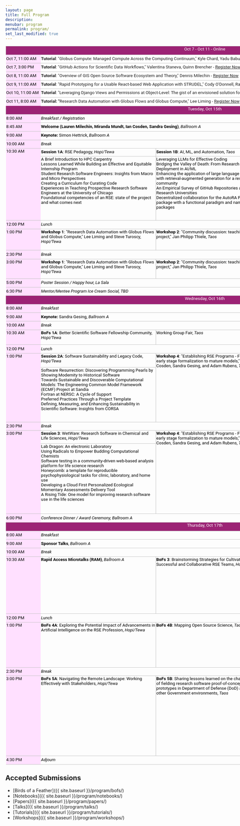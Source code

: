 ```yaml
---
layout: page
title: Full Program
description:
menubar: program
permalink: program/
set_last_modified: true
---
```


<html xmlns:o="urn:schemas-microsoft-com:office:office"
xmlns:x="urn:schemas-microsoft-com:office:excel"
xmlns="http://www.w3.org/TR/REC-html40">

<head>
<meta http-equiv=Content-Type content="text/html; charset=windows-1252">
<meta name=ProgId content=Excel.Sheet>
<meta name=Generator content="Microsoft Excel 15">
<link rel=File-List href="2024%20Program%20Selection_files/filelist.xml">
<style id="2024 Program_6507_Styles">
<!--table
	{mso-displayed-decimal-separator:"\.";
	mso-displayed-thousand-separator:"\,";}
.font56507
	{color:windowtext;
	font-size:10.0pt;
	font-weight:400;
	font-style:normal;
	text-decoration:none;
	font-family:Roboto;
	mso-generic-font-family:auto;
	mso-font-charset:0;}
.font66507
	{color:black;
	font-size:10.0pt;
	font-weight:400;
	font-style:normal;
	text-decoration:none;
	font-family:Roboto;
	mso-generic-font-family:auto;
	mso-font-charset:0;}
.font76507
	{color:black;
	font-size:10.0pt;
	font-weight:400;
	font-style:normal;
	text-decoration:none;
	font-family:Roboto;
	mso-generic-font-family:auto;
	mso-font-charset:0;}
.font86507
	{color:#1F1F1F;
	font-size:10.0pt;
	font-weight:400;
	font-style:normal;
	text-decoration:none;
	font-family:Roboto;
	mso-generic-font-family:auto;
	mso-font-charset:0;}
.font96507
	{color:#1F1F1F;
	font-size:10.0pt;
	font-weight:700;
	font-style:normal;
	text-decoration:none;
	font-family:Roboto;
	mso-generic-font-family:auto;
	mso-font-charset:0;}
.font106507
	{color:black;
	font-size:10.0pt;
	font-weight:400;
	font-style:italic;
	text-decoration:none;
	font-family:Roboto;
	mso-generic-font-family:auto;
	mso-font-charset:0;}
.font116507
	{color:black;
	font-size:10.0pt;
	font-weight:700;
	font-style:normal;
	text-decoration:none;
	font-family:Roboto;
	mso-generic-font-family:auto;
	mso-font-charset:0;}
.font126507
	{color:windowtext;
	font-size:10.0pt;
	font-weight:700;
	font-style:normal;
	text-decoration:none;
	font-family:Roboto;
	mso-generic-font-family:auto;
	mso-font-charset:0;}
.font136507
	{color:windowtext;
	font-size:10.0pt;
	font-weight:400;
	font-style:italic;
	text-decoration:none;
	font-family:Roboto;
	mso-generic-font-family:auto;
	mso-font-charset:0;}
.font146507
	{color:black;
	font-size:10.0pt;
	font-weight:700;
	font-style:normal;
	text-decoration:none;
	font-family:Roboto;
	mso-generic-font-family:auto;
	mso-font-charset:0;}
.font156507
	{color:black;
	font-size:10.0pt;
	font-weight:400;
	font-style:italic;
	text-decoration:none;
	font-family:Roboto;
	mso-generic-font-family:auto;
	mso-font-charset:0;}
.xl656507
	{padding-top:1px;
	padding-right:1px;
	padding-left:1px;
	mso-ignore:padding;
	color:black;
	font-size:10.0pt;
	font-weight:400;
	font-style:normal;
	text-decoration:none;
	font-family:Roboto;
	mso-generic-font-family:auto;
	mso-font-charset:0;
	mso-number-format:General;
	text-align:general;
	vertical-align:bottom;
	mso-background-source:auto;
	mso-pattern:auto;
	white-space:nowrap;}
.xl666507
	{padding-top:1px;
	padding-right:1px;
	padding-left:1px;
	mso-ignore:padding;
	color:black;
	font-size:10.0pt;
	font-weight:400;
	font-style:normal;
	text-decoration:none;
	font-family:Roboto;
	mso-generic-font-family:auto;
	mso-font-charset:0;
	mso-number-format:General;
	text-align:left;
	vertical-align:bottom;
	mso-background-source:auto;
	mso-pattern:auto;
	white-space:nowrap;}
.xl676507
	{padding-top:1px;
	padding-right:1px;
	padding-left:1px;
	mso-ignore:padding;
	color:black;
	font-size:10.0pt;
	font-weight:400;
	font-style:normal;
	text-decoration:none;
	font-family:Roboto;
	mso-generic-font-family:auto;
	mso-font-charset:0;
	mso-number-format:General;
	text-align:left;
	vertical-align:middle;
	background:#FFE0FF;
	mso-pattern:black none;
	white-space:normal;}
.xl686507
	{padding-top:1px;
	padding-right:1px;
	padding-left:1px;
	mso-ignore:padding;
	color:black;
	font-size:10.0pt;
	font-weight:400;
	font-style:normal;
	text-decoration:none;
	font-family:Roboto;
	mso-generic-font-family:auto;
	mso-font-charset:0;
	mso-number-format:General;
	text-align:left;
	vertical-align:middle;
	border-top:none;
	border-right:none;
	border-bottom:.5pt solid #BFBFBF;
	border-left:none;
	background:#FFE0FF;
	mso-pattern:black none;
	white-space:normal;}
.xl696507
	{padding-top:1px;
	padding-right:1px;
	padding-left:1px;
	mso-ignore:padding;
	color:black;
	font-size:10.0pt;
	font-weight:400;
	font-style:normal;
	text-decoration:none;
	font-family:Roboto;
	mso-generic-font-family:auto;
	mso-font-charset:0;
	mso-number-format:"Medium Time";
	text-align:left;
	vertical-align:middle;
	background:#FFE0FF;
	mso-pattern:black none;
	white-space:normal;}
.xl706507
	{padding-top:1px;
	padding-right:1px;
	padding-left:1px;
	mso-ignore:padding;
	color:black;
	font-size:10.0pt;
	font-weight:400;
	font-style:normal;
	text-decoration:none;
	font-family:Roboto;
	mso-generic-font-family:auto;
	mso-font-charset:0;
	mso-number-format:"Medium Time";
	text-align:left;
	vertical-align:middle;
	border-top:none;
	border-right:none;
	border-bottom:.5pt solid #BFBFBF;
	border-left:none;
	background:#FFE0FF;
	mso-pattern:black none;
	white-space:normal;}
.xl716507
	{padding-top:1px;
	padding-right:1px;
	padding-left:1px;
	mso-ignore:padding;
	color:black;
	font-size:10.0pt;
	font-weight:400;
	font-style:normal;
	text-decoration:none;
	font-family:Roboto;
	mso-generic-font-family:auto;
	mso-font-charset:0;
	mso-number-format:General;
	text-align:left;
	vertical-align:middle;
	border-top:.5pt solid #BFBFBF;
	border-right:none;
	border-bottom:.5pt solid #BFBFBF;
	border-left:none;
	background:#FFE0FF;
	mso-pattern:black none;
	white-space:normal;}
.xl726507
	{padding-top:1px;
	padding-right:1px;
	padding-left:1px;
	mso-ignore:padding;
	color:black;
	font-size:10.0pt;
	font-weight:400;
	font-style:normal;
	text-decoration:none;
	font-family:Roboto;
	mso-generic-font-family:auto;
	mso-font-charset:0;
	mso-number-format:General;
	text-align:left;
	vertical-align:middle;
	border-top:.5pt solid #BFBFBF;
	border-right:none;
	border-bottom:none;
	border-left:none;
	background:#FFE0FF;
	mso-pattern:black none;
	white-space:normal;}
.xl736507
	{padding-top:1px;
	padding-right:1px;
	padding-left:1px;
	mso-ignore:padding;
	color:black;
	font-size:10.0pt;
	font-weight:400;
	font-style:normal;
	text-decoration:none;
	font-family:Roboto;
	mso-generic-font-family:auto;
	mso-font-charset:0;
	mso-number-format:"Medium Time";
	text-align:left;
	vertical-align:middle;
	border-top:.5pt solid #BFBFBF;
	border-right:none;
	border-bottom:.5pt solid #BFBFBF;
	border-left:none;
	background:#FFE0FF;
	mso-pattern:black none;
	white-space:normal;}
.xl746507
	{padding-top:1px;
	padding-right:1px;
	padding-left:1px;
	mso-ignore:padding;
	color:black;
	font-size:10.0pt;
	font-weight:400;
	font-style:normal;
	text-decoration:none;
	font-family:Roboto;
	mso-generic-font-family:auto;
	mso-font-charset:0;
	mso-number-format:"Medium Time";
	text-align:left;
	vertical-align:top;
	border-top:.5pt solid #BFBFBF;
	border-right:none;
	border-bottom:none;
	border-left:none;
	background:#FFE0FF;
	mso-pattern:black none;
	white-space:normal;}
.xl756507
	{padding-top:1px;
	padding-right:1px;
	padding-left:1px;
	mso-ignore:padding;
	color:black;
	font-size:10.0pt;
	font-weight:400;
	font-style:normal;
	text-decoration:none;
	font-family:Roboto;
	mso-generic-font-family:auto;
	mso-font-charset:0;
	mso-number-format:"Medium Time";
	text-align:left;
	vertical-align:middle;
	border-top:.5pt solid #BFBFBF;
	border-right:none;
	border-bottom:none;
	border-left:none;
	background:#FFE0FF;
	mso-pattern:black none;
	white-space:normal;}
.xl766507
	{padding-top:1px;
	padding-right:1px;
	padding-left:1px;
	mso-ignore:padding;
	color:black;
	font-size:10.0pt;
	font-weight:400;
	font-style:normal;
	text-decoration:none;
	font-family:Roboto;
	mso-generic-font-family:auto;
	mso-font-charset:0;
	mso-number-format:"Medium Time";
	text-align:left;
	vertical-align:top;
	border-top:.5pt solid #BFBFBF;
	border-right:none;
	border-bottom:.5pt solid #BFBFBF;
	border-left:none;
	background:#FFE0FF;
	mso-pattern:black none;
	white-space:normal;}
.xl776507
	{padding-top:1px;
	padding-right:1px;
	padding-left:1px;
	mso-ignore:padding;
	color:black;
	font-size:10.0pt;
	font-weight:400;
	font-style:normal;
	text-decoration:none;
	font-family:Roboto;
	mso-generic-font-family:auto;
	mso-font-charset:0;
	mso-number-format:"Medium Time";
	text-align:left;
	vertical-align:top;
	background:#FFE0FF;
	mso-pattern:black none;
	white-space:normal;}
.xl786507
	{padding-top:1px;
	padding-right:1px;
	padding-left:1px;
	mso-ignore:padding;
	color:black;
	font-size:10.0pt;
	font-weight:700;
	font-style:normal;
	text-decoration:none;
	font-family:Roboto;
	mso-generic-font-family:auto;
	mso-font-charset:0;
	mso-number-format:General;
	text-align:general;
	vertical-align:top;
	border-top:.5pt solid #BFBFBF;
	border-right:.5pt solid #BFBFBF;
	border-bottom:.5pt solid #BFBFBF;
	border-left:none;
	mso-background-source:auto;
	mso-pattern:auto;
	white-space:normal;}
.xl796507
	{padding-top:1px;
	padding-right:1px;
	padding-left:1px;
	mso-ignore:padding;
	color:black;
	font-size:10.0pt;
	font-weight:700;
	font-style:normal;
	text-decoration:none;
	font-family:Roboto;
	mso-generic-font-family:auto;
	mso-font-charset:0;
	mso-number-format:General;
	text-align:general;
	vertical-align:top;
	border:.5pt solid #BFBFBF;
	mso-background-source:auto;
	mso-pattern:auto;
	white-space:normal;}
.xl806507
	{padding-top:1px;
	padding-right:1px;
	padding-left:1px;
	mso-ignore:padding;
	color:windowtext;
	font-size:10.0pt;
	font-weight:400;
	font-style:normal;
	text-decoration:none;
	font-family:Roboto;
	mso-generic-font-family:auto;
	mso-font-charset:0;
	mso-number-format:General;
	text-align:general;
	vertical-align:top;
	border:.5pt solid #BFBFBF;
	mso-background-source:auto;
	mso-pattern:auto;
	white-space:normal;}
.xl816507
	{padding-top:1px;
	padding-right:1px;
	padding-left:1px;
	mso-ignore:padding;
	color:windowtext;
	font-size:10.0pt;
	font-weight:400;
	font-style:normal;
	text-decoration:none;
	font-family:Roboto;
	mso-generic-font-family:auto;
	mso-font-charset:0;
	mso-number-format:General;
	text-align:general;
	vertical-align:top;
	border-top:.5pt solid #BFBFBF;
	border-right:.5pt solid white;
	border-bottom:.5pt solid #BFBFBF;
	border-left:.5pt solid #BFBFBF;
	mso-background-source:auto;
	mso-pattern:auto;
	white-space:normal;}
.xl826507
	{padding-top:1px;
	padding-right:1px;
	padding-left:1px;
	mso-ignore:padding;
	color:windowtext;
	font-size:10.0pt;
	font-weight:400;
	font-style:normal;
	text-decoration:none;
	font-family:Roboto;
	mso-generic-font-family:auto;
	mso-font-charset:0;
	mso-number-format:General;
	text-align:general;
	vertical-align:top;
	border-top:.5pt solid #BFBFBF;
	border-right:none;
	border-bottom:.5pt solid #BFBFBF;
	border-left:.5pt solid #BFBFBF;
	mso-background-source:auto;
	mso-pattern:auto;
	white-space:normal;}
.xl836507
	{padding-top:1px;
	padding-right:1px;
	padding-left:1px;
	mso-ignore:padding;
	color:black;
	font-size:10.0pt;
	font-weight:400;
	font-style:normal;
	text-decoration:none;
	font-family:Roboto;
	mso-generic-font-family:auto;
	mso-font-charset:0;
	mso-number-format:General;
	text-align:general;
	vertical-align:top;
	border-top:.5pt solid #BFBFBF;
	border-right:.5pt solid #BFBFBF;
	border-bottom:.5pt solid #BFBFBF;
	border-left:none;
	mso-background-source:auto;
	mso-pattern:auto;
	white-space:normal;}
.xl846507
	{padding-top:1px;
	padding-right:1px;
	padding-left:1px;
	mso-ignore:padding;
	color:black;
	font-size:10.0pt;
	font-weight:400;
	font-style:normal;
	text-decoration:none;
	font-family:Roboto;
	mso-generic-font-family:auto;
	mso-font-charset:0;
	mso-number-format:General;
	text-align:general;
	vertical-align:top;
	border:.5pt solid #BFBFBF;
	mso-background-source:auto;
	mso-pattern:auto;
	white-space:normal;}
.xl856507
	{padding-top:1px;
	padding-right:1px;
	padding-left:1px;
	mso-ignore:padding;
	color:windowtext;
	font-size:10.0pt;
	font-weight:700;
	font-style:normal;
	text-decoration:none;
	font-family:Roboto;
	mso-generic-font-family:auto;
	mso-font-charset:0;
	mso-number-format:General;
	text-align:general;
	vertical-align:top;
	border:.5pt solid #BFBFBF;
	mso-background-source:auto;
	mso-pattern:auto;
	white-space:normal;}
.xl866507
	{padding-top:1px;
	padding-right:1px;
	padding-left:1px;
	mso-ignore:padding;
	color:black;
	font-size:10.0pt;
	font-weight:400;
	font-style:normal;
	text-decoration:none;
	font-family:Roboto;
	mso-generic-font-family:auto;
	mso-font-charset:0;
	mso-number-format:General;
	text-align:general;
	vertical-align:middle;
	border-top:.5pt solid #BFBFBF;
	border-right:.5pt solid #BFBFBF;
	border-bottom:.5pt solid #BFBFBF;
	border-left:none;
	mso-background-source:auto;
	mso-pattern:auto;
	white-space:normal;}
.xl876507
	{padding-top:1px;
	padding-right:1px;
	padding-left:1px;
	mso-ignore:padding;
	color:black;
	font-size:10.0pt;
	font-weight:400;
	font-style:normal;
	text-decoration:none;
	font-family:Roboto;
	mso-generic-font-family:auto;
	mso-font-charset:0;
	mso-number-format:General;
	text-align:general;
	vertical-align:middle;
	border:.5pt solid #BFBFBF;
	mso-background-source:auto;
	mso-pattern:auto;
	white-space:normal;}
.xl886507
	{padding-top:1px;
	padding-right:1px;
	padding-left:1px;
	mso-ignore:padding;
	color:black;
	font-size:10.0pt;
	font-weight:400;
	font-style:normal;
	text-decoration:none;
	font-family:Roboto;
	mso-generic-font-family:auto;
	mso-font-charset:0;
	mso-number-format:General;
	text-align:general;
	vertical-align:top;
	border-top:.5pt solid #BFBFBF;
	border-right:.5pt solid #BFBFBF;
	border-bottom:.5pt solid #BFBFBF;
	border-left:none;
	mso-background-source:auto;
	mso-pattern:auto;
	white-space:normal;}
.xl896507
	{padding-top:1px;
	padding-right:1px;
	padding-left:1px;
	mso-ignore:padding;
	color:black;
	font-size:10.0pt;
	font-weight:400;
	font-style:normal;
	text-decoration:none;
	font-family:Roboto;
	mso-generic-font-family:auto;
	mso-font-charset:0;
	mso-number-format:General;
	text-align:general;
	vertical-align:top;
	border:.5pt solid #BFBFBF;
	mso-background-source:auto;
	mso-pattern:auto;
	white-space:normal;}
.xl906507
	{padding-top:1px;
	padding-right:1px;
	padding-left:1px;
	mso-ignore:padding;
	color:windowtext;
	font-size:10.0pt;
	font-weight:400;
	font-style:normal;
	text-decoration:none;
	font-family:Roboto;
	mso-generic-font-family:auto;
	mso-font-charset:0;
	mso-number-format:General;
	text-align:left;
	vertical-align:top;
	border:.5pt solid #BFBFBF;
	mso-background-source:auto;
	mso-pattern:auto;
	white-space:normal;}
.xl916507
	{padding-top:1px;
	padding-right:1px;
	padding-left:1px;
	mso-ignore:padding;
	color:windowtext;
	font-size:10.0pt;
	font-weight:700;
	font-style:normal;
	text-decoration:none;
	font-family:Roboto;
	mso-generic-font-family:auto;
	mso-font-charset:0;
	mso-number-format:General;
	text-align:left;
	vertical-align:top;
	border:.5pt solid #BFBFBF;
	mso-background-source:auto;
	mso-pattern:auto;
	white-space:normal;}
.xl926507
	{padding-top:1px;
	padding-right:1px;
	padding-left:1px;
	mso-ignore:padding;
	color:windowtext;
	font-size:10.0pt;
	font-weight:700;
	font-style:normal;
	text-decoration:none;
	font-family:Roboto;
	mso-generic-font-family:auto;
	mso-font-charset:0;
	mso-number-format:General;
	text-align:left;
	vertical-align:top;
	border-top:.5pt solid #BFBFBF;
	border-right:.5pt solid white;
	border-bottom:.5pt solid #BFBFBF;
	border-left:.5pt solid #BFBFBF;
	mso-background-source:auto;
	mso-pattern:auto;
	white-space:normal;}
.xl936507
	{padding-top:1px;
	padding-right:1px;
	padding-left:1px;
	mso-ignore:padding;
	color:windowtext;
	font-size:10.0pt;
	font-weight:400;
	font-style:normal;
	text-decoration:none;
	font-family:Roboto;
	mso-generic-font-family:auto;
	mso-font-charset:0;
	mso-number-format:General;
	text-align:general;
	vertical-align:middle;
	border:.5pt solid #BFBFBF;
	mso-background-source:auto;
	mso-pattern:auto;
	white-space:normal;}
.xl946507
	{padding-top:1px;
	padding-right:1px;
	padding-left:1px;
	mso-ignore:padding;
	color:windowtext;
	font-size:10.0pt;
	font-weight:700;
	font-style:normal;
	text-decoration:none;
	font-family:Roboto;
	mso-generic-font-family:auto;
	mso-font-charset:0;
	mso-number-format:General;
	text-align:general;
	vertical-align:middle;
	border:.5pt solid #BFBFBF;
	mso-background-source:auto;
	mso-pattern:auto;
	white-space:normal;}
.xl956507
	{padding-top:1px;
	padding-right:1px;
	padding-left:1px;
	mso-ignore:padding;
	color:black;
	font-size:10.0pt;
	font-weight:400;
	font-style:italic;
	text-decoration:none;
	font-family:Roboto;
	mso-generic-font-family:auto;
	mso-font-charset:0;
	mso-number-format:General;
	text-align:general;
	vertical-align:middle;
	border-top:.5pt solid #BFBFBF;
	border-right:.5pt solid #BFBFBF;
	border-bottom:.5pt solid #BFBFBF;
	border-left:none;
	mso-background-source:auto;
	mso-pattern:auto;
	white-space:normal;}
.xl966507
	{padding-top:1px;
	padding-right:1px;
	padding-left:1px;
	mso-ignore:padding;
	color:windowtext;
	font-size:10.0pt;
	font-weight:400;
	font-style:normal;
	text-decoration:none;
	font-family:Roboto;
	mso-generic-font-family:auto;
	mso-font-charset:0;
	mso-number-format:General;
	text-align:general;
	vertical-align:middle;
	border-top:.5pt solid #BFBFBF;
	border-right:.5pt solid white;
	border-bottom:.5pt solid #BFBFBF;
	border-left:.5pt solid #BFBFBF;
	mso-background-source:auto;
	mso-pattern:auto;
	white-space:normal;}
.xl976507
	{padding-top:1px;
	padding-right:1px;
	padding-left:1px;
	mso-ignore:padding;
	color:black;
	font-size:10.0pt;
	font-weight:400;
	font-style:normal;
	text-decoration:none;
	font-family:Roboto;
	mso-generic-font-family:auto;
	mso-font-charset:0;
	mso-number-format:General;
	text-align:left;
	vertical-align:middle;
	border-top:.5pt solid #BFBFBF;
	border-right:.5pt solid #BFBFBF;
	border-bottom:.5pt solid #BFBFBF;
	border-left:none;
	mso-background-source:auto;
	mso-pattern:auto;
	white-space:normal;}
.xl986507
	{padding-top:1px;
	padding-right:1px;
	padding-left:1px;
	mso-ignore:padding;
	color:black;
	font-size:10.0pt;
	font-weight:400;
	font-style:italic;
	text-decoration:none;
	font-family:Roboto;
	mso-generic-font-family:auto;
	mso-font-charset:0;
	mso-number-format:General;
	text-align:left;
	vertical-align:middle;
	border-top:.5pt solid #BFBFBF;
	border-right:.5pt solid #BFBFBF;
	border-bottom:.5pt solid #BFBFBF;
	border-left:none;
	mso-background-source:auto;
	mso-pattern:auto;
	white-space:normal;}
.xl996507
	{padding-top:1px;
	padding-right:1px;
	padding-left:1px;
	mso-ignore:padding;
	color:windowtext;
	font-size:10.0pt;
	font-weight:400;
	font-style:normal;
	text-decoration:none;
	font-family:Roboto;
	mso-generic-font-family:auto;
	mso-font-charset:0;
	mso-number-format:General;
	text-align:left;
	vertical-align:top;
	background:#FFE0FF;
	mso-pattern:black none;
	white-space:normal;}
.xl1006507
	{padding-top:1px;
	padding-right:1px;
	padding-left:1px;
	mso-ignore:padding;
	color:white;
	font-size:10.0pt;
	font-weight:400;
	font-style:normal;
	text-decoration:none;
	font-family:Roboto;
	mso-generic-font-family:auto;
	mso-font-charset:0;
	mso-number-format:General;
	text-align:center;
	vertical-align:top;
	border-top:none;
	border-right:.5pt solid #BFBFBF;
	border-bottom:none;
	border-left:.5pt solid #BFBFBF;
	background:#9C2375;
	mso-pattern:#9C2375 none;
	white-space:normal;}
.xl1016507
	{padding-top:1px;
	padding-right:1px;
	padding-left:1px;
	mso-ignore:padding;
	color:black;
	font-size:10.0pt;
	font-weight:400;
	font-style:italic;
	text-decoration:none;
	font-family:Roboto;
	mso-generic-font-family:auto;
	mso-font-charset:0;
	mso-number-format:General;
	text-align:general;
	vertical-align:middle;
	border-top:.5pt solid #BFBFBF;
	border-right:.5pt solid #BFBFBF;
	border-bottom:.5pt solid #BFBFBF;
	border-left:none;
	mso-background-source:auto;
	mso-pattern:auto;
	white-space:normal;}
.xl1026507
	{padding-top:1px;
	padding-right:1px;
	padding-left:1px;
	mso-ignore:padding;
	color:black;
	font-size:10.0pt;
	font-weight:700;
	font-style:normal;
	text-decoration:none;
	font-family:Roboto;
	mso-generic-font-family:auto;
	mso-font-charset:0;
	mso-number-format:General;
	text-align:left;
	vertical-align:middle;
	border-top:.5pt solid #BFBFBF;
	border-right:.5pt solid #BFBFBF;
	border-bottom:.5pt solid #BFBFBF;
	border-left:none;
	mso-background-source:auto;
	mso-pattern:auto;
	white-space:normal;}
.xl1036507
	{padding-top:1px;
	padding-right:1px;
	padding-left:1px;
	mso-ignore:padding;
	color:windowtext;
	font-size:10.0pt;
	font-weight:400;
	font-style:normal;
	text-decoration:none;
	font-family:Roboto;
	mso-generic-font-family:auto;
	mso-font-charset:0;
	mso-number-format:General;
	text-align:general;
	vertical-align:top;
	border-top:.5pt solid #BFBFBF;
	border-right:.5pt solid #BFBFBF;
	border-bottom:.5pt solid #BFBFBF;
	border-left:none;
	mso-background-source:auto;
	mso-pattern:auto;
	white-space:normal;}
.xl1046507
	{padding-top:1px;
	padding-right:1px;
	padding-left:1px;
	mso-ignore:padding;
	color:#1F1F1F;
	font-size:10.0pt;
	font-weight:400;
	font-style:normal;
	text-decoration:none;
	font-family:Roboto;
	mso-generic-font-family:auto;
	mso-font-charset:0;
	mso-number-format:General;
	text-align:left;
	vertical-align:middle;
	border-top:.5pt solid #BFBFBF;
	border-right:.5pt solid #BFBFBF;
	border-bottom:.5pt solid #BFBFBF;
	border-left:none;
	background:white;
	mso-pattern:black none;
	white-space:normal;}
.xl1056507
	{padding-top:1px;
	padding-right:1px;
	padding-left:1px;
	mso-ignore:padding;
	color:#1F1F1F;
	font-size:10.0pt;
	font-weight:400;
	font-style:normal;
	text-decoration:none;
	font-family:Roboto;
	mso-generic-font-family:auto;
	mso-font-charset:0;
	mso-number-format:General;
	text-align:left;
	vertical-align:middle;
	border:.5pt solid #BFBFBF;
	background:white;
	mso-pattern:black none;
	white-space:normal;}
.xl1066507
	{padding-top:1px;
	padding-right:1px;
	padding-left:1px;
	mso-ignore:padding;
	color:#1F1F1F;
	font-size:10.0pt;
	font-weight:400;
	font-style:normal;
	text-decoration:none;
	font-family:Roboto;
	mso-generic-font-family:auto;
	mso-font-charset:0;
	mso-number-format:General;
	text-align:left;
	vertical-align:middle;
	border-top:.5pt solid #BFBFBF;
	border-right:.5pt solid white;
	border-bottom:.5pt solid #BFBFBF;
	border-left:.5pt solid #BFBFBF;
	background:white;
	mso-pattern:black none;
	white-space:normal;}
.xl1076507
	{padding-top:1px;
	padding-right:1px;
	padding-left:1px;
	mso-ignore:padding;
	color:white;
	font-size:10.0pt;
	font-weight:400;
	font-style:normal;
	text-decoration:none;
	font-family:Roboto;
	mso-generic-font-family:auto;
	mso-font-charset:0;
	mso-number-format:General;
	text-align:center;
	vertical-align:top;
	border-top:none;
	border-right:.5pt solid #BFBFBF;
	border-bottom:none;
	border-left:.5pt solid #BFBFBF;
	background:#9C2375;
	mso-pattern:#9C2375 none;
	white-space:normal;}
.xl1086507
	{padding-top:1px;
	padding-right:1px;
	padding-left:1px;
	mso-ignore:padding;
	color:white;
	font-size:10.0pt;
	font-weight:400;
	font-style:normal;
	text-decoration:none;
	font-family:Roboto;
	mso-generic-font-family:auto;
	mso-font-charset:0;
	mso-number-format:General;
	text-align:center;
	vertical-align:top;
	border-top:.5pt solid #BFBFBF;
	border-right:.5pt solid #BFBFBF;
	border-bottom:none;
	border-left:.5pt solid #BFBFBF;
	background:#9C2375;
	mso-pattern:#9C2375 none;
	white-space:normal;}
.xl1096507
	{padding-top:1px;
	padding-right:1px;
	padding-left:1px;
	mso-ignore:padding;
	color:black;
	font-size:10.0pt;
	font-weight:400;
	font-style:normal;
	text-decoration:none;
	font-family:Roboto;
	mso-generic-font-family:auto;
	mso-font-charset:0;
	mso-number-format:"Medium Time";
	text-align:left;
	vertical-align:top;
	border-top:none;
	border-right:none;
	border-bottom:.5pt solid #BFBFBF;
	border-left:none;
	background:#FFE0FF;
	mso-pattern:black none;
	white-space:normal;}
.xl1106507
	{padding-top:1px;
	padding-right:1px;
	padding-left:1px;
	mso-ignore:padding;
	color:black;
	font-size:10.0pt;
	font-weight:400;
	font-style:normal;
	text-decoration:none;
	font-family:Roboto;
	mso-generic-font-family:auto;
	mso-font-charset:0;
	mso-number-format:General;
	text-align:left;
	vertical-align:top;
	border:.5pt solid #BFBFBF;
	mso-background-source:auto;
	mso-pattern:auto;
	white-space:normal;}
.xl1116507
	{padding-top:1px;
	padding-right:1px;
	padding-left:1px;
	mso-ignore:padding;
	color:black;
	font-size:10.0pt;
	font-weight:400;
	font-style:normal;
	text-decoration:none;
	font-family:Roboto;
	mso-generic-font-family:auto;
	mso-font-charset:0;
	mso-number-format:General;
	text-align:left;
	vertical-align:top;
	border-top:.5pt solid #BFBFBF;
	border-right:.5pt solid white;
	border-bottom:.5pt solid #BFBFBF;
	border-left:.5pt solid #BFBFBF;
	mso-background-source:auto;
	mso-pattern:auto;
	white-space:normal;}
.xl1126507
	{padding-top:1px;
	padding-right:1px;
	padding-left:1px;
	mso-ignore:padding;
	color:black;
	font-size:10.0pt;
	font-weight:400;
	font-style:normal;
	text-decoration:none;
	font-family:Roboto;
	mso-generic-font-family:auto;
	mso-font-charset:0;
	mso-number-format:General;
	text-align:left;
	vertical-align:top;
	border-top:.5pt solid #BFBFBF;
	border-right:.5pt solid #BFBFBF;
	border-bottom:.5pt solid #BFBFBF;
	border-left:none;
	mso-background-source:auto;
	mso-pattern:auto;
	white-space:normal;}
.xl1136507
	{padding-top:1px;
	padding-right:1px;
	padding-left:1px;
	mso-ignore:padding;
	color:black;
	font-size:10.0pt;
	font-weight:400;
	font-style:normal;
	text-decoration:none;
	font-family:Roboto;
	mso-generic-font-family:auto;
	mso-font-charset:0;
	mso-number-format:General;
	text-align:general;
	vertical-align:bottom;
	border-top:none;
	border-right:.5pt solid white;
	border-bottom:none;
	border-left:none;
	mso-background-source:auto;
	mso-pattern:auto;
	white-space:nowrap;}
-->
</style>
</head>

<body>
<!--[if !excel]>&nbsp;&nbsp;<![endif]-->
<!--The following information was generated by Microsoft Excel's Publish as Web
Page wizard.-->
<!--If the same item is republished from Excel, all information between the DIV
tags will be replaced.-->
<!----------------------------->
<!--START OF OUTPUT FROM EXCEL PUBLISH AS WEB PAGE WIZARD -->
<!----------------------------->

<div id="2024 Program_6507" align=center x:publishsource="Excel">

<table border=0 cellpadding=0 cellspacing=0 width=1243 class=xl656507
 style='border-collapse:collapse;table-layout:fixed;width:933pt'>
 <col class=xl666507 width=108 style='mso-width-source:userset;mso-width-alt:
 3770;width:81pt'>
 <col class=xl656507 width=93 style='width:70pt'>
 <col class=xl656507 width=266 style='mso-width-source:userset;mso-width-alt:
 9285;width:200pt'>
 <col class=xl656507 width=132 style='mso-width-source:userset;mso-width-alt:
 4608;width:99pt'>
 <col class=xl656507 width=185 style='mso-width-source:userset;mso-width-alt:
 6469;width:139pt'>
 <col class=xl656507 width=91 style='mso-width-source:userset;mso-width-alt:
 3165;width:68pt'>
 <col class=xl1136507 width=368 style='mso-width-source:userset;mso-width-alt:
 12846;width:276pt'>
 <tr height=27 style='mso-height-source:userset;height:20.0pt'>
  <td colspan=7 height=27 class=xl1086507 width=1243 style='border-bottom:.5pt solid #BFBFBF;
  height:20.0pt;width:933pt'>Oct 7 - Oct 11 - Online</td>
 </tr>
 <tr height=27 style='mso-height-source:userset;height:20.0pt'>
  <td height=27 class=xl686507 width=108 style='height:20.0pt;width:81pt'>Oct
  7, 11:00 AM</td>
  <td colspan=6 class=xl1046507 width=1135 style='border-right:.5pt solid white;
  width:852pt'><font class="font96507">Tutorial</font><font class="font86507">:
  &quot;Globus Compute: Managed Compute Across the Computing Continuum,&quot;
  Kyle Chard, Yadu Babuji, Reid Mello - <a href="https://zoom.us/meeting/register/tJwkc-iorz0qG9LjZ4bpUvLV3O4Tcz4jEFL-#/registration" target="_blank">Register Now</a></font></td>
 </tr>
 <tr height=27 style='mso-height-source:userset;height:20.0pt'>
  <td height=27 class=xl716507 width=108 style='height:20.0pt;border-top:none;
  width:81pt'>Oct 7, 3:00 PM</td>
  <td colspan=6 class=xl1046507 width=1135 style='border-right:.5pt solid white;
  width:852pt'><font class="font96507">Tutorial</font><font class="font86507">:
  &quot;GitHub Actions for Scientific Data Workflows,&quot; Valentina Staneva,
  Quinn Brencher - <a href="https://zoom.us/meeting/register/tJEudO2tpjoqG9XF2XNXFKQ_HRXZZ8YDXh7I#/registration" target="_blank">Register Now</a></font></td>
 </tr>
 <tr height=27 style='mso-height-source:userset;height:20.0pt'>
  <td height=27 class=xl676507 width=108 style='height:20.0pt;width:81pt'>Oct
  8, 11:00 AM</td>
  <td colspan=6 class=xl1046507 width=1135 style='border-right:.5pt solid white;
  width:852pt'><font class="font96507">Tutorial</font><font class="font86507">:
  &quot;Overview of GIS Open Source Software Ecosystem and Theory,&quot; Dennis
  Milechin - <a href="https://zoom.us/meeting/register/tJIocumhrj8uGdzeUsarR1uTccELjtrXw09O#/registration" target="_blank">Register Now</a></font></td>
 </tr>
 <tr height=27 style='mso-height-source:userset;height:20.0pt'>
  <td height=27 class=xl726507 width=108 style='height:20.0pt;width:81pt'>Oct
  9, 11:00 AM</td>
  <td colspan=6 class=xl1046507 width=1135 style='border-right:.5pt solid white;
  width:852pt'><font class="font96507">Tutorial</font><font class="font86507">:
  &quot;Rapid Prototyping for a Usable React-based Web Application with
  STRUDEL,&quot; Cody O'Donnell, Rajshree Deshmukh, Lavanya Ramakrishnan -
  <a href="https://zoom.us/meeting/register/tJMqd--tqzooHtEtl3ABiR4WBM5nMdwpl83I#/registration" target="_blank">Register Now</a></font></td>
 </tr>
 <tr height=27 style='mso-height-source:userset;height:20.0pt'>
  <td height=27 class=xl726507 width=108 style='height:20.0pt;width:81pt'>Oct
  10, 11:00 AM</td>
  <td colspan=6 class=xl1046507 width=1135 style='border-right:.5pt solid white;
  width:852pt'><font class="font96507">Tutorial</font><font class="font86507">:
  &quot;Leveraging Django Views and Permissions at Object-Level: The gist of an
  envisioned solution for managing agricultural datasets,&quot; Diego Menéndez,
  Danying Shao - <a href="https://zoom.us/meeting/register/tJMtd--hqTooHtKXAz0AIVo6qx-3EJUwVeZZ#/registration" target="_blank">Register Now</a></font></td>
 </tr>
 <tr height=27 style='mso-height-source:userset;height:20.0pt'>
  <td height=27 class=xl726507 width=108 style='height:20.0pt;width:81pt'>Oct
  11, 8:00 AM</td>
  <td colspan=6 class=xl1046507 width=1135 style='border-right:.5pt solid white;
  width:852pt'><font class="font96507">Tutorial: &quot;</font><font
  class="font86507">Research Data Automation with Globus Flows and Globus
  Compute,&quot; Lee Liming - <a href="https://zoom.us/meeting/register/tJMkfumgqjgtH9WoOoVRPLQZXrhI4AXqW6fN#/registration" target="_blank">Register Now<a></font></td>
 </tr>
 <tr height=27 style='mso-height-source:userset;height:20.0pt'>
  <td colspan=7 height=27 class=xl1076507 width=1243 style='border-bottom:.5pt solid #BFBFBF;
  height:20.0pt;width:933pt'>Tuesday, Oct 15th</td>
 </tr>
 <tr height=26 style='mso-height-source:userset;height:19.5pt'>
  <td height=26 class=xl706507 width=108 style='height:19.5pt;width:81pt'>8:00
  AM</td>
  <td colspan=6 class=xl986507 width=1135 style='border-right:.5pt solid white;
  width:852pt'>Breakfast / Registration</td>
 </tr>
 <tr height=27 style='mso-height-source:userset;height:20.0pt'>
  <td height=27 class=xl736507 width=108 style='height:20.0pt;border-top:none;
  width:81pt'>8:45 AM</td>
  <td colspan=6 class=xl1026507 width=1135 style='border-right:.5pt solid white;
  width:852pt'>Welcome (Lauren Milechin, Miranda Mundt, Ian Cosden, Sandra
  Gesing)<font class="font76507">, </font><font class="font156507">Ballroom A</font></td>
 </tr>
 <tr height=27 style='mso-height-source:userset;height:20.0pt'>
  <td height=27 class=xl736507 width=108 style='height:20.0pt;border-top:none;
  width:81pt'>9:00 AM</td>
  <td colspan=6 class=xl976507 width=1135 style='border-right:.5pt solid white;
  width:852pt'><font class="font146507">Keynote:</font><font class="font76507">
  Simon Hettrick, </font><font class="font156507">Ballroom A</font></td>
 </tr>
 <tr height=27 style='mso-height-source:userset;height:20.0pt'>
  <td height=27 class=xl696507 width=108 style='height:20.0pt;width:81pt'>10:00
  AM</td>
  <td colspan=6 class=xl986507 width=1135 style='border-right:.5pt solid white;
  width:852pt'>Break</td>
 </tr>
 <tr height=25 style='mso-height-source:userset;height:18.5pt'>
  <td rowspan=2 height=225 class=xl746507 width=108 style='height:168.5pt;
  width:81pt'>10:30 AM</td>
  <td colspan=2 class=xl866507 width=359 style='width:270pt'><font
  class="font116507">Session 1A</font><font class="font66507">: RSE Pedagogy, </font><font
  class="font106507">Hopi/Tewa</font></td>
  <td colspan=2 class=xl946507 width=317 style='border-left:none;width:238pt'>Session
  1B<font class="font56507">: AI, ML, and Automation, </font><font
  class="font136507">Taos</font></td>
  <td colspan=2 class=xl936507 width=459 style='border-right:.5pt solid white;
  border-left:none;width:344pt'><font class="font126507">Session 1C</font><font
  class="font56507">: Insights on Research Software Practices and Principles, </font><font
  class="font136507">Cochiti</font></td>
 </tr>
 <tr height=200 style='mso-height-source:userset;height:150.0pt'>
  <td colspan=2 height=200 class=xl836507 width=359 style='height:150.0pt;
  width:270pt'>A Brief Introduction to HPC Carpentry<br>
    Lessons Learned While Building an Effective and Equitable Internship
  Program<br>
    Student Research Software Engineers: Insights from Macro and Micro
  Perspectives<br>
    Creating a Curriculum for Curating Code<br>
    Experiences in Teaching Prospective Research Software Engineers at the
  University of Chicago<br>
    Foundational competencies of an RSE: state of the project and what comes
  next</td>
  <td colspan=2 class=xl806507 width=317 style='border-left:none;width:238pt'>Leveraging
  LLMs for Effective Coding<br>
    Bridging the Valley of Death: From Research to Deployment in AI/ML<br>
    Enhancing the application of large language models with retrieval-augmented
  generation for a research community<br>
    An Empirical Survey of GitHub Repositories at Research Universities<br>
    Decentralized collaboration for the AutoRA Python package with a functional
  paradigm and namespace packages</td>
  <td colspan=2 class=xl806507 width=459 style='border-right:.5pt solid white;
  border-left:none;width:344pt'>User-Centric Science: Unveiling the Power of
  Design at NCSA<br>
    Containers, structured programming and encapsulation - what would Djikstra
  think<br>
    Building Bridges and Breaking Barriers: How Research Software Engineers and
  Software Engineering Researchers Can Partner for Success<br>
    Analyzing the Security Culture of Research Software Engineers<br>
    A Mature RSE Capability Examined: Space Analysis and Applications at Johns
  Hopkins APL<br>
    Future Beyond Borders: Transforming the Research Software through
  Internationalization, Localization and Translation</td>
 </tr>
 <tr height=27 style='mso-height-source:userset;height:20.0pt'>
  <td height=27 class=xl756507 width=108 style='height:20.0pt;width:81pt'>12:00
  PM</td>
  <td colspan=6 class=xl986507 width=1135 style='border-right:.5pt solid white;
  width:852pt'>Lunch</td>
 </tr>
 <tr height=67 style='mso-height-source:userset;height:50.0pt'>
  <td height=67 class=xl766507 width=108 style='height:50.0pt;width:81pt'>1:00
  PM</td>
  <td colspan=2 class=xl886507 width=359 style='width:270pt'><font
  class="font146507">Workshop 1</font><font class="font76507">: &quot;Research
  Data Automation with Globus Flows and Globus Compute,&quot; Lee Liming and
  Steve Turoscy, </font><font class="font156507">Hopi/Tewa</font></td>
  <td colspan=2 class=xl906507 width=317 style='border-left:none;width:238pt'><font
  class="font126507">Workshop 2</font><font class="font56507">: &quot;Community
  discussion: teachingRSE project,&quot; Jan Philipp Thiele, </font><font
  class="font136507">Taos</font></td>
  <td colspan=2 class=xl916507 width=459 style='border-right:.5pt solid white;
  border-left:none;width:344pt'>Workshop 3<font class="font56507">:
  &quot;Emerging as a Team Leader through Cultural Challenges,&quot; Elaine M.
  Raybourn, Angela Herring, and Ryan Shaw, </font><font class="font136507">Cochiti</font></td>
 </tr>
 <tr height=27 style='mso-height-source:userset;height:20.5pt'>
  <td height=27 class=xl696507 width=108 style='height:20.5pt;width:81pt'>2:30
  PM</td>
  <td colspan=6 class=xl1016507 width=1135 style='border-right:.5pt solid white;
  width:852pt'>Break</td>
 </tr>
 <tr height=17 style='height:13.0pt'>
  <td rowspan=3 height=61 class=xl746507 width=108 style='height:46.0pt;
  width:81pt'>3:00 PM</td>
  <td colspan=2 rowspan=3 class=xl886507 width=359 style='width:270pt'><font
  class="font146507">Workshop 1</font><font class="font76507">: &quot;Research
  Data Automation with Globus Flows and Globus Compute,&quot; Lee Liming and
  Steve Turoscy, </font><font class="font156507">Hopi/Tewa</font></td>
  <td colspan=2 rowspan=3 class=xl896507 width=317 style='width:238pt'><font
  class="font146507">Workshop 2</font><font class="font76507">: &quot;Community
  discussion: teachingRSE project,&quot; Jan Philipp Thiele, </font><font
  class="font156507">Taos</font></td>
  <td colspan=2 rowspan=3 class=xl896507 width=459 style='border-right:.5pt solid white;
  width:344pt'><font class="font146507">Workshop 3</font><font class="font76507">:
  &quot;Emerging as a Team Leader through Cultural Challenges,&quot; Elaine M.
  Raybourn, Angela Herring, and Ryan Shaw, </font><font class="font156507">Cochiti</font></td>
 </tr>
 <tr height=17 style='height:13.0pt'>
 </tr>
 <tr height=27 style='mso-height-source:userset;height:20.0pt'>
 </tr>
 <tr height=27 style='mso-height-source:userset;height:20.0pt'>
  <td height=27 class=xl756507 width=108 style='height:20.0pt;width:81pt'>5:00
  PM</td>
  <td colspan=6 class=xl986507 width=1135 style='border-right:.5pt solid white;
  width:852pt'>Poster Session / Happy hour, La Sala</td>
 </tr>
 <tr height=27 style='mso-height-source:userset;height:20.0pt'>
  <td height=27 class=xl736507 width=108 style='height:20.0pt;width:81pt'>6:30
  PM</td>
  <td colspan=6 class=xl986507 width=1135 style='border-right:.5pt solid white;
  width:852pt'>Mentor/Mentee Program Ice Cream Social, TBD</td>
 </tr>
 <tr height=27 style='mso-height-source:userset;height:20.0pt'>
  <td colspan=7 height=27 class=xl1006507 width=1243 style='border-bottom:.5pt solid #BFBFBF;
  height:20.0pt;width:933pt'>Wednesday, Oct 16th</td>
 </tr>
 <tr height=27 style='mso-height-source:userset;height:20.0pt'>
  <td height=27 class=xl706507 width=108 style='height:20.0pt;width:81pt'>8:00
  AM</td>
  <td colspan=6 class=xl986507 width=1135 style='border-right:.5pt solid white;
  width:852pt'>Breakfast</td>
 </tr>
 <tr height=27 style='mso-height-source:userset;height:20.0pt'>
  <td height=27 class=xl696507 width=108 style='height:20.0pt;width:81pt'>9:00
  AM</td>
  <td colspan=6 class=xl976507 width=1135 style='border-right:.5pt solid white;
  width:852pt'><font class="font146507">Keynote:</font><font class="font76507">
  Sandra Gesing, </font><font class="font156507">Ballroom A</font></td>
 </tr>
 <tr height=27 style='mso-height-source:userset;height:20.0pt'>
  <td height=27 class=xl756507 width=108 style='height:20.0pt;width:81pt'>10:00
  AM</td>
  <td colspan=6 class=xl956507 width=1135 style='border-right:.5pt solid white;
  width:852pt'>Break</td>
 </tr>
 <tr height=47 style='mso-height-source:userset;height:35.0pt'>
  <td height=47 class=xl746507 width=108 style='height:35.0pt;width:81pt'>10:30
  AM</td>
  <td colspan=2 class=xl786507 width=359 style='width:270pt'>BoFs 1A<font
  class="font66507">: Better Scientific Software Fellowship Community, </font><font
  class="font106507">Hopi/Tewa</font></td>
  <td colspan=2 class=xl806507 width=317 style='border-left:none;width:238pt'>Working
  Group Fair, <font class="font136507">Taos</font></td>
  <td colspan=2 class=xl806507 width=459 style='border-right:.5pt solid white;
  border-left:none;width:344pt'><font class="font126507">BoFs 1B</font><font
  class="font56507">: RSEs in domain-specific ecosystems, </font><font
  class="font136507">Cochiti</font></td>
 </tr>
 <tr height=27 style='mso-height-source:userset;height:20.0pt'>
  <td height=27 class=xl736507 width=108 style='height:20.0pt;width:81pt'>12:00
  PM</td>
  <td colspan=6 class=xl986507 width=1135 style='border-right:.5pt solid white;
  width:852pt'>Lunch</td>
 </tr>
 <tr height=44 style='mso-height-source:userset;height:33.0pt'>
  <td rowspan=2 height=215 class=xl746507 width=108 style='height:161.0pt;
  border-top:none;width:81pt'>1:00 PM</td>
  <td colspan=2 class=xl836507 width=359 style='width:270pt'><font
  class="font116507">Session 2A</font><font class="font66507">: Software
  Sustainability and Legacy Code, </font><font class="font106507">Hopi/Tewa</font></td>
  <td colspan=2 rowspan=2 class=xl806507 width=317 style='width:238pt'><font
  class="font126507">Workshop 4</font><font class="font56507">:
  &quot;Establishing RSE Programs - From early stage formalization to mature
  models,&quot; Ian Cosden, Sandra Gesing, and Adam Rubens, </font><font
  class="font136507">Taos</font></td>
  <td colspan=2 class=xl806507 width=459 style='border-right:.5pt solid white;
  border-left:none;width:344pt'><font class="font126507">Session 2B</font><font
  class="font56507">: Unique Stories in Research Software Experience, </font><font
  class="font136507">Cochiti</font></td>
 </tr>
 <tr height=171 style='mso-height-source:userset;height:128.0pt'>
  <td colspan=2 height=171 class=xl836507 width=359 style='height:128.0pt;
  width:270pt'>Software Resurrection: Discovering Programming Pearls by Showing
  Modernity to Historical Software<br>
    Towards Sustainable and Discoverable Computational Models: The Engineering
  Common Model Framework (ECMF) Project at Sandia<br>
    Fortran at NERSC: A Cycle of Support<br>
    Preferred Practices Through a Project Template<br>
    Defining, Measuring, and Enhancing Sustainability in Scientific Software:
  Insights from CORSA</td>
  <td colspan=2 class=xl806507 width=459 style='border-right:.5pt solid white;
  border-left:none;width:344pt'>Do good: strategies for leading an inclusive
  collaborative data science and RSE teams<br>
    The UCAR SEA: Adapting a legacy employee resource group into an RSE
  community of practice<br>
    The Long Tale of NCSA’s RSEs<br>
    The Creation of an RSE Career Path at Princeton University<br>
    Long-time listener, first-time caller: My RSE Identity Journey<br>
    The long and winding road: Building and growing a research engineering team
  at the UK's national institute for data science and AI</td>
 </tr>
 <tr height=27 style='mso-height-source:userset;height:20.0pt'>
  <td height=27 class=xl736507 width=108 style='height:20.0pt;width:81pt'>2:30
  PM</td>
  <td colspan=6 class=xl956507 width=1135 style='border-right:.5pt solid white;
  width:852pt'>Break</td>
 </tr>
 <tr height=17 style='height:13.0pt'>
  <td rowspan=3 height=259 class=xl776507 width=108 style='height:195.0pt;
  width:81pt'>3:00 PM</td>
  <td colspan=2 rowspan=2 class=xl1126507 width=359 style='width:270pt'><font
  class="font146507">Session 3</font><font class="font76507">: WetWare:
  Research Software in Chemical and Life Sciences, </font><font
  class="font156507">Hopi/Tewa</font></td>
  <td colspan=2 rowspan=3 class=xl1106507 width=317 style='width:238pt'><font
  class="font146507">Workshop 4</font><font class="font76507">:
  &quot;Establishing RSE Programs - From early stage formalization to mature
  models,&quot; Ian Cosden, Sandra Gesing, and Adam Rubens, </font><font
  class="font156507">Taos</font></td>
  <td colspan=2 rowspan=3 class=xl1106507 width=459 style='border-right:.5pt solid white;
  width:344pt'><font class="font146507">BoFs 2:</font><font class="font76507">
  Teaching Research Software Engineering, </font><font class="font156507">Cochiti</font></td>
 </tr>
 <tr height=23 style='mso-height-source:userset;height:17.5pt'>
 </tr>
 <tr height=219 style='mso-height-source:userset;height:164.5pt'>
  <td colspan=2 height=219 class=xl836507 width=359 style='height:164.5pt;
  width:270pt'>Lab Dragon: An electronic Laboratory<br>
    Using Radicals to Empower Budding Computational Chemists<br>
    Software testing in a community-driven web-based analysis platform for life
  science research<br>
    Honeycomb: a template for reproducible psychophysiological tasks for
  clinic, laboratory, and home use<br>
    Developing a Cloud First Personalized Ecological Momentary Assessments
  Delivery Tool<br>
    A Rising Tide: One model for improving research software use in the life
  sciences</td>
 </tr>
 <tr height=27 style='mso-height-source:userset;height:20.0pt'>
  <td height=27 class=xl736507 width=108 style='height:20.0pt;width:81pt'>6:00
  PM</td>
  <td colspan=6 class=xl986507 width=1135 style='border-right:.5pt solid white;
  width:852pt'>Conference Dinner / Award Ceremony, Ballroom A</td>
 </tr>
 <tr height=27 style='mso-height-source:userset;height:20.0pt'>
  <td colspan=7 height=27 class=xl1006507 width=1243 style='border-bottom:.5pt solid #BFBFBF;
  height:20.0pt;width:933pt'>Thursday, Oct 17th</td>
 </tr>
 <tr height=27 style='mso-height-source:userset;height:20.0pt'>
  <td height=27 class=xl696507 width=108 style='height:20.0pt;width:81pt'>8:00
  AM</td>
  <td colspan=6 class=xl986507 width=1135 style='border-right:.5pt solid white;
  width:852pt'>Breakfast</td>
 </tr>
 <tr height=27 style='mso-height-source:userset;height:20.0pt'>
  <td height=27 class=xl756507 width=108 style='height:20.0pt;width:81pt'>9:00
  AM</td>
  <td colspan=6 class=xl976507 width=1135 style='border-right:.5pt solid white;
  width:852pt'><font class="font146507">Sponsor Talks</font><font
  class="font76507">, </font><font class="font156507">Ballroom A</font></td>
 </tr>
 <tr height=27 style='mso-height-source:userset;height:20.0pt'>
  <td height=27 class=xl736507 width=108 style='height:20.0pt;width:81pt'>10:00
  AM</td>
  <td colspan=6 class=xl956507 width=1135 style='border-right:.5pt solid white;
  width:852pt'>Break</td>
 </tr>
 <tr height=26 style='mso-height-source:userset;height:19.5pt'>
  <td rowspan=2 height=179 class=xl746507 width=108 style='border-bottom:.5pt solid #BFBFBF;
  height:134.0pt;border-top:none;width:81pt'>10:30 AM</td>
  <td colspan=2 rowspan=2 class=xl786507 width=359 style='width:270pt'>Rapid
  Access Microtalks (RAM)<font class="font66507">, </font><font
  class="font106507">Ballroom A</font></td>
  <td colspan=2 rowspan=2 class=xl806507 width=317 style='width:238pt'><font
  class="font126507">BoFs 3</font><font class="font56507">: Brainstorming
  Strategies for Cultivating Successful and Collaborative RSE Teams, </font><font
  class="font136507">Hopi/Tewa</font></td>
  <td colspan=2 class=xl806507 width=459 style='border-right:.5pt solid white;
  border-left:none;width:344pt'><font class="font126507">Session 4</font><font
  class="font56507">: Case Studies in Research Software, </font><font
  class="font136507">Cochiti</font></td>
 </tr>
 <tr height=153 style='mso-height-source:userset;height:114.5pt'>
  <td colspan=2 height=153 class=xl806507 width=459 style='border-right:.5pt solid white;
  height:114.5pt;border-left:none;width:344pt'>Leveraging CVMFS for Scaling and
  Optimizing JupyterHub-based Gateways<br>
    From Core to Atuin: Citing Software All The Way Down The Stack<br>
    Reproducible notebooks without (too much) effort: a simple but effective
  automated workflow for US-RSE’24 and beyond using Binder and GitHub
  Actions<br>
    Building a composable stack for research cyberinfrastructure<br>
    Community Resilience Research Using IN-CORE - Case Study with 2011 Tornado
  Event at Joplin, MO</td>
 </tr>
 <tr height=27 style='mso-height-source:userset;height:20.0pt'>
  <td height=27 class=xl696507 width=108 style='height:20.0pt;width:81pt'>12:00
  PM</td>
  <td colspan=6 class=xl986507 width=1135 style='border-right:.5pt solid white;
  width:852pt'>Lunch</td>
 </tr>
 <tr height=24 style='mso-height-source:userset;height:18.0pt'>
  <td rowspan=2 height=141 class=xl746507 width=108 style='height:105.5pt;
  width:81pt'>1:00 PM</td>
  <td colspan=2 rowspan=2 class=xl836507 width=359 style='width:270pt'><font
  class="font116507">BoFs 4A</font><font class="font66507">: Exploring the
  Potential Impact of Advancements in Artificial Intelligence on the RSE
  Profession, </font><font class="font106507">Hopi/Tewa</font></td>
  <td colspan=2 rowspan=2 class=xl806507 width=317 style='width:238pt'><font
  class="font126507">BoFs 4B</font><font class="font56507">: Mapping Open
  Source Science, </font><font class="font136507">Taos</font></td>
  <td colspan=2 class=xl806507 width=459 style='border-right:.5pt solid white;
  border-left:none;width:344pt'><font class="font126507">Session 5</font><font
  class="font56507">: RSE in Action!, </font><font class="font136507">Cochiti</font></td>
 </tr>
 <tr height=117 style='mso-height-source:userset;height:87.5pt'>
  <td colspan=2 height=117 class=xl806507 width=459 style='border-right:.5pt solid white;
  height:87.5pt;border-left:none;width:344pt'>Harnessing the power of HPC from
  the comfort of R<br>
    Population Modeling Workflow in OpenStack Cloud<br>
    PROBE4RSE: Provenance for Replay OBservation Engine for Research Software
  Engineers<br>
    Codefair: Your Personal Assistant for Developing FAIR Software<br>
    Hawai'i Climate Data Portal API Demo</td>
 </tr>
 <tr height=27 style='mso-height-source:userset;height:20.0pt'>
  <td height=27 class=xl756507 width=108 style='height:20.0pt;width:81pt'>2:30
  PM</td>
  <td colspan=6 class=xl956507 width=1135 style='border-right:.5pt solid white;
  width:852pt'>Break</td>
 </tr>
 <tr height=24 style='mso-height-source:userset;height:18.0pt'>
  <td rowspan=2 height=250 class=xl746507 width=108 style='height:187.5pt;
  width:81pt'>3:00 PM</td>
  <td colspan=2 rowspan=2 class=xl786507 width=359 style='width:270pt'>BoFs 5A<font
  class="font66507">: Navigating the Remote Landscape: Working Effectively with
  Stakeholders, </font><font class="font106507">Hopi/Tewa</font></td>
  <td colspan=2 rowspan=2 class=xl806507 width=317 style='width:238pt'><font
  class="font126507">BoFs 5B</font><font class="font56507">: Sharing lessons
  learned on the challenges of fielding research software proof-of-concepts /
  prototypes in Department of Defense (DoD) and other Government environments, </font><font
  class="font136507">Taos</font></td>
  <td colspan=2 class=xl806507 width=459 style='border-right:.5pt solid white;
  border-left:none;width:344pt'><font class="font126507">Session 6</font><font
  class="font56507">: Reproducible Software Ecosystems, </font><font
  class="font136507">Cochiti</font></td>
 </tr>
 <tr height=226 style='mso-height-source:userset;height:169.5pt'>
  <td colspan=2 height=226 class=xl806507 width=459 style='border-right:.5pt solid white;
  height:169.5pt;border-left:none;width:344pt'>Importance of Science Gateway
  Frameworks for Research and Their Benefits for Research Software
  Engineers<br>
    Transforming Academic Publishing: A Jupyter Notebook-Based Submission
  Ecosystem implemented for SEA ISS Conference for Enhanced Open Science and
  Reproducibility<br>
    Documenting Research Artifacts for Reproducibility<br>
    The KBase Narrative: Reproducible, FAIR data access through Jupyter
  notebooks<br>
    From bench to desktop: a case study in enabling reproducible data analysis
  with RainFlow<br>
    Information Security Engineering and Research Software Engineering: Shared
  Goals, Shared Approaches, and Shared Success</td>
 </tr>
 <tr height=27 style='mso-height-source:userset;height:20.0pt'>
  <td height=27 class=xl736507 width=108 style='height:20.0pt;width:81pt'>4:30
  PM</td>
  <td colspan=6 class=xl956507 width=1135 style='border-right:.5pt solid white;
  width:852pt'>Adjourn</td>
 </tr>
 <![if supportMisalignedColumns]>
 <tr height=0 style='display:none'>
  <td width=108 style='width:81pt'></td>
  <td width=93 style='width:70pt'></td>
  <td width=266 style='width:200pt'></td>
  <td width=132 style='width:99pt'></td>
  <td width=185 style='width:139pt'></td>
  <td width=91 style='width:68pt'></td>
  <td width=368 style='width:276pt'></td>
 </tr>
 <![endif]>
</table>

</div>


<!----------------------------->
<!--END OF OUTPUT FROM EXCEL PUBLISH AS WEB PAGE WIZARD-->
<!----------------------------->
</body>

</html>

## Accepted Submissions

- [Birds of a Feather]({{ site.baseurl }}/program/bofs/)
- [Notebooks]({{ site.baseurl }}/program/notebooks/)
- [Papers]({{ site.baseurl }}/program/papers/)
- [Talks]({{ site.baseurl }}/program/talks/)
- [Tutorials]({{ site.baseurl }}/program/tutorials/)
- [Workshops]({{ site.baseurl }}/program/workshops/)
